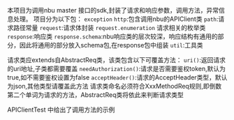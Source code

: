 本项目为调用nbu master 接口的sdk,封装了请求和响应参数，调用方法，异常信息处理。
项目分为以下包：
`exception`
`http`:包含调用nbu的APIClient类
`path`:请求路径常量
`request`:请求体封装
`request.enumeration` 请求相关的枚举类
`response`:响应类
`response.schema`:nbu响应类的层次较深，响应结构有通用的部分，因此将通用的部分放入schema包,在response包中组装
`util`:工具类

请求类应extends自AbstractReq类，该类包含以下可覆盖方法：
`uri()`:返回请求的uri地址,子类都需要覆盖
`needAuthorization()`:请求是否需要鉴权token,默认为true,如不需要鉴权设置为false
`acceptHeader()`:请求的AcceptHeader类型，默认为json,其他类型请覆盖此方法
请求类命名必须符合XxxMethodReq规则,即倒数第二个单词为请求的方法，AbstractReq类将依此来判断请求类型

APIClientTest 中给出了调用方法的示例

